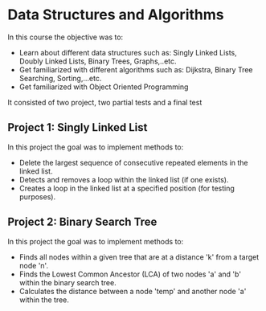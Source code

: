 # Data Structures and Algorithms

In this course the objective was to:
* Learn about different data structures such as: Singly Linked Lists, Doubly Linked Lists, Binary Trees, Graphs,..etc.
* Get familiarized with different algorithms such as: Dijkstra, Binary Tree Searching, Sorting,...etc.
* Get familiarized with Object Oriented Programming

It consisted of two project, two partial tests and a final test

## Project 1: Singly Linked List
In this project the goal was to implement methods to:
* Delete the largest sequence of consecutive repeated elements in the linked list.
* Detects and removes a loop within the linked list (if one exists).
* Creates a loop in the linked list at a specified position (for testing purposes).

## Project 2: Binary Search Tree
In this project the goal was to implement methods to:
* Finds all nodes within a given tree that are at a distance 'k' from a target node 'n'.
* Finds the Lowest Common Ancestor (LCA) of two nodes 'a' and 'b' within the binary search tree.
* Calculates the distance between a node 'temp' and another node 'a' within the tree.
